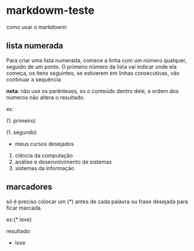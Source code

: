 # markdowm-teste
como usar o markdowm:
## lista numerada
Para criar uma lista numerada, comece a linha com um número qualquer, seguido de
um ponto. O primeiro número da lista vai indicar onde ela começa, os itens seguintes,
se estiverem em linhas consecutivas, vão continuar a sequência

**nota**: não use os parênteses, so o conteúdo dentro dele,
 a ordem dos numeros não altera o resultado.
 
 ex: 

 (1. primeiro)

 (1. segundo)

 * meus cursos desejados 
 1. ciência da computação
 1. análise e desenvolvimento de sistemas
 1. sistemas da informação

## marcadores
 só é preciso colocar um (*) antes de cada palavra ou frase desejada para ficar marcada.
 
 ex:(* love)
 
 resultado:
 * love
